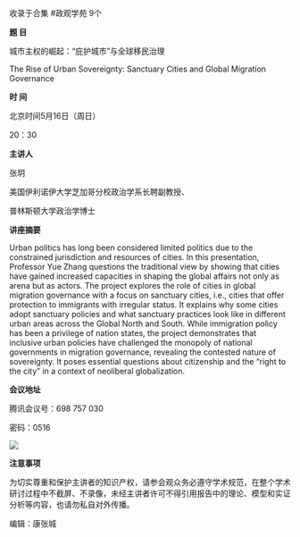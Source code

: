 

收录于合集 #政观学苑 9个

**题 目**

城市主权的崛起：“庇护城市”与全球移民治理

The Rise of Urban Sovereignty: Sanctuary Cities and Global Migration
Governance

  

**时 间**

北京时间5月16日（周日）

20：30

  

 **主讲人**

张玥

美国伊利诺伊大学芝加哥分校政治学系长聘副教授、

普林斯顿大学政治学博士

  

 **讲座摘要**

Urban politics has long been considered limited politics due to the
constrained jurisdiction and resources of cities. In this presentation,
Professor Yue Zhang questions the traditional view by showing that cities have
gained increased capacities in shaping the global affairs not only as arena
but as actors. The project explores the role of cities in global migration
governance with a focus on sanctuary cities, i.e., cities that offer
protection to immigrants with irregular status. It explains why some cities
adopt sanctuary policies and what sanctuary practices look like in different
urban areas across the Global North and South. While immigration policy has
been a privilege of nation states, the project demonstrates that inclusive
urban policies have challenged the monopoly of national governments in
migration governance, revealing the contested nature of sovereignty. It poses
essential questions about citizenship and the “right to the city” in a context
of neoliberal globalization.  

  

**会议地址**

腾讯会议号：698 757 030

密码：0516

  

![](/images/126/2.png)

  

 **注意事项**

为切实尊重和保护主讲者的知识产权，请参会观众务必遵守学术规范，在整个学术研讨过程中不截屏、不录像，未经主讲者许可不得引用报告中的理论、模型和实证分析等内容，也请勿私自对外传播。  

编辑：康张城

  

